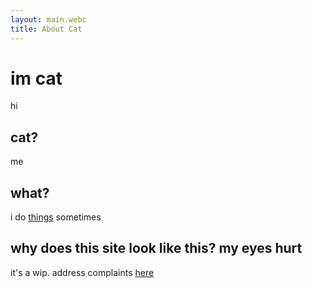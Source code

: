 ```yaml
---
layout: main.webc
title: About Cat
---
```


# im cat
hi

## cat?
me

## what?
i do [things](/projects) sometimes

## why does this site look like this? my eyes hurt
it's a wip.
address complaints [here](mailto:/dev/null)
